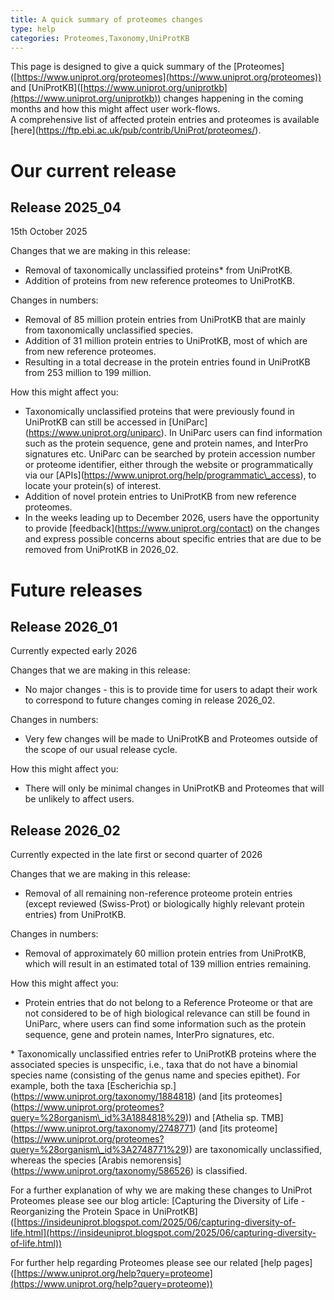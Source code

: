 ```yaml
---
title: A quick summary of proteomes changes
type: help
categories: Proteomes,Taxonomy,UniProtKB
---
```


This page is designed to give a quick summary of the \[Proteomes\]([https://www.uniprot.org/proteomes](https://www.uniprot.org/proteomes)) and \[UniProtKB\]([https://www.uniprot.org/uniprotkb](https://www.uniprot.org/uniprotkb)) changes happening in the coming months and how this might affect user work-flows.  
A comprehensive list of affected protein entries and proteomes is available \[here\](https://ftp.ebi.ac.uk/pub/contrib/UniProt/proteomes/).

# Our current release
## Release 2025\_04 
15th October 2025

Changes that we are making in this release:

- Removal of taxonomically unclassified proteins\* from UniProtKB.  
- Addition of proteins from new reference proteomes to UniProtKB.

Changes in numbers:

- Removal of 85 million protein entries from UniProtKB that are mainly from taxonomically unclassified species.  
- Addition of 31 million protein entries to UniProtKB, most of which are from new reference proteomes.  
- Resulting in a total decrease in the protein entries found in UniProtKB from 253 million to 199 million.

How this might affect you:

- Taxonomically unclassified proteins that were previously found in UniProtKB can still be accessed in \[UniParc\](https://www.uniprot.org/uniparc). In UniParc users can find information such as the protein sequence, gene and protein names, and InterPro signatures etc. UniParc can be searched by protein accession number or proteome identifier, either through the website or programmatically via our \[APIs\](https://www.uniprot.org/help/programmatic\_access), to locate your protein(s) of interest.  
- Addition of novel protein entries to UniProtKB from new reference proteomes.  
- In the weeks leading up to December 2026, users have the opportunity to provide \[feedback\](https://www.uniprot.org/contact) on the changes and express possible concerns about specific entries that are due to be removed from UniProtKB in 2026\_02.

# Future releases

## Release 2026\_01
Currently expected early 2026

Changes that we are making in this release:

- No major changes \- this is to provide time for users to adapt their work to correspond to future changes coming in release 2026\_02.

Changes in numbers:

- Very few changes will be made to UniProtKB and Proteomes outside of the scope of our usual release cycle.

How this might affect you:

- There will only be minimal changes in UniProtKB and Proteomes that will be unlikely to affect users.

## Release 2026\_02
Currently expected in the late first or second quarter of 2026

Changes that we are making in this release:

- Removal of all remaining non-reference proteome protein entries (except reviewed (Swiss-Prot) or biologically highly relevant protein entries) from UniProtKB.

Changes in numbers:

- Removal of approximately 60 million protein entries from UniProtKB, which will result in an estimated total of 139 million entries remaining.

How this might affect you:

- Protein entries that do not belong to a Reference Proteome or that are not considered to be of high biological relevance can still be found in UniParc, where users can find some information such as the protein sequence, gene and protein names, InterPro signatures, etc.

\* Taxonomically unclassified entries refer to UniProtKB proteins where the associated species is unspecific, i.e., taxa that do not have a binomial species name (consisting of the genus name and species epithet). For example, both the taxa \[Escherichia sp.\](https://www.uniprot.org/taxonomy/1884818) (and \[its proteomes\](https://www.uniprot.org/proteomes?query=%28organism\_id%3A1884818%29)) and \[Athelia sp. TMB\](https://www.uniprot.org/taxonomy/2748771) (and \[its proteome\](https://www.uniprot.org/proteomes?query=%28organism\_id%3A2748771%29)) are taxonomically unclassified, whereas the species \[Arabis nemorensis\](https://www.uniprot.org/taxonomy/586526) is classified.

For a further explanation of why we are making these changes to UniProt Proteomes please see our blog article: \[Capturing the Diversity of Life \- Reorganizing the Protein Space in UniProtKB\]([https://insideuniprot.blogspot.com/2025/06/capturing-diversity-of-life.html](https://insideuniprot.blogspot.com/2025/06/capturing-diversity-of-life.html))

For further help regarding Proteomes please see our related \[help pages\]([https://www.uniprot.org/help?query=proteome](https://www.uniprot.org/help?query=proteome)) 
